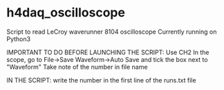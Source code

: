 # h4daq_oscilloscope

Script to read LeCroy waverunner 8104 oscilloscope
Currently running on Python3

IMPORTANT TO DO BEFORE LAUNCHING THE SCRIPT:
  Use CH2
  In the scope, go to File->Save Waveform->Auto Save and tick the box next to "Waveform"
  Take note of the number in file name

IN THE SCRIPT:
write the number in the first line of the runs.txt file
